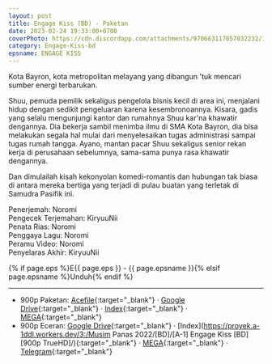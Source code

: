 ```yaml
---
layout: post
title: Engage Kiss (BD) - Paketan
date: 2023-02-24 19:33:00+0700
coverPhoto: https://cdn.discordapp.com/attachments/970663117057032232/1078673870296457316/engage-kiss-anime-characters-hd-wallpaper-uhdpaper.png
category: Engage-Kiss-bd
epsname: ENGAGE KISS
---
```


Kota Bayron, kota metropolitan melayang yang dibangun 'tuk mencari sumber energi terbarukan.

Shuu, pemuda pemilik sekaligus pengelola bisnis kecil di area ini, menjalani hidup dengan sedikit pengeluaran karena kesembronoannya.
Kisara, gadis yang selalu mengunjungi kantor dan rumahnya Shuu kar'na khawatir dengannya. Dia bekerja sambil menimba ilmu di SMA Kota Bayron, dia bisa melakukan segala hal mulai dari menyelesaikan tugas administrasi sampai tugas rumah tangga.
Ayano, mantan pacar Shuu sekaligus senior rekan kerja di perusahaan sebelumnya, sama-sama punya rasa khawatir dengannya.

Dan dimulailah kisah kekonyolan komedi-romantis dan hubungan tak biasa di antara mereka bertiga yang terjadi di pulau buatan yang terletak di Samudra Pasifik ini.

Penerjemah: Noromi<br>
Pengecek Terjemahan: KiryuuNii<br>
Penata Rias: Noromi<br>
Penggaya Lagu: Noromi<br>
Peramu Video: Noromi<br>
Penyelaras Akhir: KiryuuNii<br>

{% if page.eps %}E{{ page.eps }} - {{ page.epsname }}{% elsif page.epsname %}Unduh{% endif %}

---
- 900p Paketan: [Acefile](https://acefile.co/f/95853201){:target="_blank"} &middot; [Google Drive](https://drive.google.com/file/d/1NiIHfZICWCjd_8-Udc2QZvvgzh34ZhgF/view?usp=share_link){:target="_blank"} &middot; [Index](https://proyek.a-1ddl.workers.dev/1:/%5BA-1%5D%20Engage%20Kiss%20%5BBD%5D%5B900p%20TrueHD%5D.7z){:target="_blank"} &middot; [MEGA](https://mega.nz/file/qFp2WY5L#CzlUZ1hpIZ6ceuBfST3BdYokeIqObP6wc5qiLEG6hGs){:target="_blank"}<br>
- 900p Eceran: [Google Drive](https://drive.google.com/drive/folders/1Fow5EwRogmHAzi-Idy5WS2judqS_ol7g?usp=share_link){:target="_blank"} &middot; [Index](https://proyek.a-1ddl.workers.dev/3:/Musim Panas 2022/[BD]/[A-1] Engage Kiss [BD][900p TrueHD]/){:target="_blank"} &middot; [MEGA](https://mega.nz/folder/TQNHUaqQ#d1YpQBeawZuUMRgQdOW-Dw){:target="_blank"} &middot; [Telegram](https://t.me/a1fansub/204){:target="_blank"}
